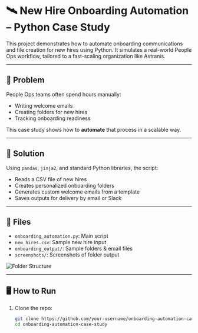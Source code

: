 # 🛰️ New Hire Onboarding Automation – Python Case Study

This project demonstrates how to automate onboarding communications and file creation for new hires using Python. It simulates a real-world People Ops workflow, tailored to a fast-scaling organization like Astranis.

---

## 🚩 Problem

People Ops teams often spend hours manually:

- Writing welcome emails
- Creating folders for new hires
- Tracking onboarding readiness

This case study shows how to **automate** that process in a scalable way.

---

## 🧠 Solution

Using `pandas`, `jinja2`, and standard Python libraries, the script:

- Reads a CSV file of new hires
- Creates personalized onboarding folders
- Generates custom welcome emails from a template
- Saves outputs for delivery by email or Slack

---

## 📁 Files

- `onboarding_automation.py`: Main script
- `new_hires.csv`: Sample new hire input
- `onboarding_output/`: Sample folders & email files
- `screenshots/`: Screenshots of folder output

![Folder Structure](screenshots/sample_output.png)

---

## 🖥️ How to Run

1. Clone the repo:
   ```bash
   git clone https://github.com/your-username/onboarding-automation-case-study.git
   cd onboarding-automation-case-study
